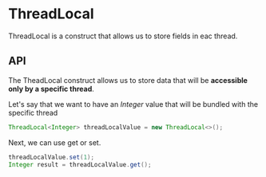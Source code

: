 # ThreadLocal

ThreadLocal is a construct that allows us to store fields in eac thread.

## API

The TheadLocal construct allows us to store data that will be **accessible only by a specific thread**.

Let's say that we want to have an *Integer* value that will be bundled with the specific thread

```java
ThreadLocal<Integer> threadLocalValue = new ThreadLocal<>();
```

Next, we can use get or set.

```java
threadLocalValue.set(1);
Integer result = threadLocalValue.get();
```
